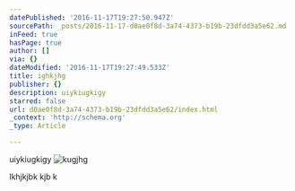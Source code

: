 ```yaml
---
datePublished: '2016-11-17T19:27:50.947Z'
sourcePath: _posts/2016-11-17-d0ae0f8d-3a74-4373-b19b-23dfdd3a5e62.md
inFeed: true
hasPage: true
author: []
via: {}
dateModified: '2016-11-17T19:27:49.533Z'
title: ighkjhg
publisher: {}
description: uiykiugkigy
starred: false
url: d0ae0f8d-3a74-4373-b19b-23dfdd3a5e62/index.html
_context: 'http://schema.org'
_type: Article

---
```

uiykiugkigy
![kugjhg](https://the-grid-user-content.s3-us-west-2.amazonaws.com/8a064fa1-c56c-42d8-9c57-b4dd62fa9d66.png)

lkhjkjbk kjb k